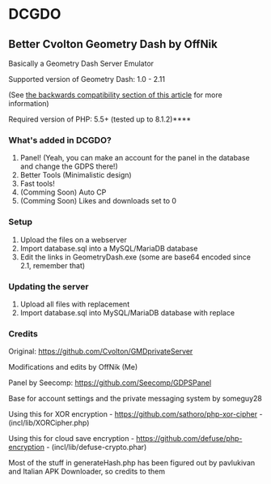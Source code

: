 # DCGDO
## Better Cvolton Geometry Dash by OffNik
Basically a Geometry Dash Server Emulator

Supported version of Geometry Dash: 1.0 - 2.11

(See [the backwards compatibility section of this article](https://github.com/Cvolton/GMDprivateServer/wiki/Deliberate-differences-from-real-GD) for more information)

Required version of PHP: 5.5+ (tested up to 8.1.2)****

### What's added in DCGDO?

1. Panel! (Yeah, you can make an account for the panel in the database and change the GDPS there!)
2. Better Tools (Minimalistic design)
3. Fast tools!
4. (Comming Soon) Auto CP
5. (Comming Soon) Likes and downloads set to 0

### Setup
1) Upload the files on a webserver
2) Import database.sql into a MySQL/MariaDB database
3) Edit the links in GeometryDash.exe (some are base64 encoded since 2.1, remember that)

### Updating the server
1) Upload all files with replacement
2) Import database.sql into MySQL/MariaDB database with replace

### Credits

Original: https://github.com/Cvolton/GMDprivateServer

Modifications and edits by OffNik (Me)

Panel by Seecomp: https://github.com/Seecomp/GDPSPanel

Base for account settings and the private messaging system by someguy28

Using this for XOR encryption - https://github.com/sathoro/php-xor-cipher - (incl/lib/XORCipher.php)

Using this for cloud save encryption - https://github.com/defuse/php-encryption - (incl/lib/defuse-crypto.phar)

Most of the stuff in generateHash.php has been figured out by pavlukivan and Italian APK Downloader, so credits to them

